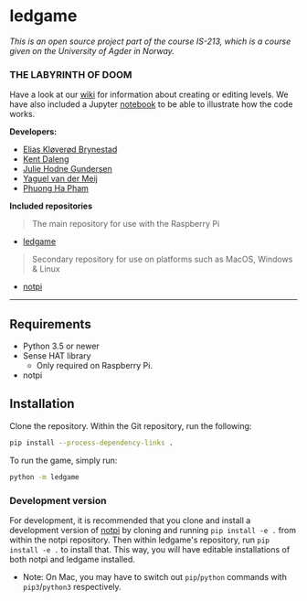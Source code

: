 # ledgame
*This is an open source project part of the course IS-213, which is a course given on the University of Agder in Norway.* 

### THE LABYRINTH OF DOOM

Have a look at our [wiki](https://github.com/gentlemans-club/ledgame/wiki) for information about creating or editing levels. We have also included a Jupyter [notebook](https://github.com/gentlemans-club/ledgame/blob/master/ledgame.ipynb) to be able to illustrate how the code works.

**Developers:**

* [Elias Kløverød Brynestad](https://github.com/KodeGeniElias)
* [Kent Daleng](https://github.com/chinatsu)
* [Julie Hodne Gundersen](https://github.com/Juliehg)
* [Yaguel van der Meij](https://github.com/Yagooza)
* [Phuong Ha Pham](https://github.com/fongha)


**Included repositories**
> The main repository for use with the Raspberry Pi
* [ledgame](https://github.com/gentlemans-club/ledgame)

> Secondary repository for use on platforms such as MacOS, Windows & Linux
* [notpi](https://github.com/gentlemans-club/notpi) 


----

## Requirements

* Python 3.5 or newer
* Sense HAT library
  * Only required on Raspberry Pi.
* notpi

## Installation

Clone the repository. Within the Git repository, run the following:
```sh
pip install --process-dependency-links .
```

To run the game, simply run:
```sh
python -m ledgame
```

### Development version
For development, it is recommended that you clone and install a development version of [notpi](https://github.com/gentlemans-club/notpi) by cloning
and running `pip install -e .` from within the notpi repository.
Then within ledgame's repository, run `pip install -e .` to install that.
This way, you will have editable installations of both notpi and ledgame installed.

* Note: On Mac, you may have to switch out `pip`/`python` commands with
`pip3`/`python3` respectively.

